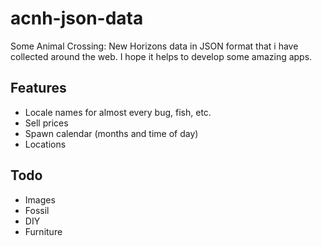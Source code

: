 # acnh-json-data
Some Animal Crossing: New Horizons data in JSON format that i have collected around the web.
I hope it helps to develop some amazing apps.

## Features
* Locale names for almost every bug, fish, etc.
* Sell prices 
* Spawn calendar (months and time of day)
* Locations

## Todo
* Images
* Fossil
* DIY
* Furniture
